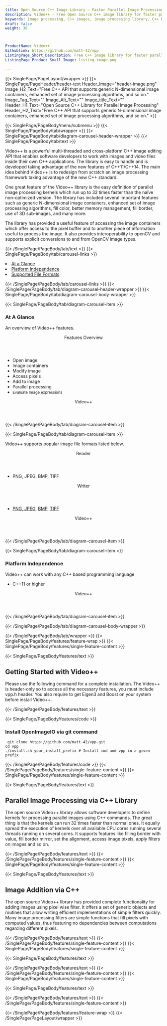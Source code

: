 ```yaml
---
title: Open Source C++ Image Library – Faster Parallel Image Processing
description: Video++ - Free Open Source C++ image library for faster parallel images processing and manipulation. It enhanced set of image processing algorithms using C++ APIs.
keywords: image processing, C++ images, image processing library, C++ PNG API, C++ JPG, C++ image API, C++ Image creation, draw a circle on an image, copy an image, paint an image into another image, draw a line on an image, cast an image, cache an image, add two images, make a gaussian image, read a point from an image, Modify images, Image filtering API, C++ fade image , image filtering API, image animation, 3d image rendering, plasma effect
draft: false
weight: 38



ProductName: Video++
Githublink: https://github.com/matt-42/vpp
ListingPage_Short_Description: Free C++ image library for faster parallel images processing and manipulation. It also enhanced set of image processing algorithms & more.
ListingPage_Product_Small_Image: listing-image.png 

---
```


{{< SinglePage/PageLayout/wrapper >}}
{{< SinglePage/PageHeader/header-text
Header_Image="header-image.png"
Image_H2_Text="Free C++ API that supports generic N-dimensional image containers, enhanced set of image processing algorithms, and so on."
Image_Tag_Text=""
Image_Alt_Text=""
Image_title_Text=""
Header_H1_Text="Open Source C++ Library for Parallel Image Processing"
Header_H2_Text="Free C++ API that supports generic N-dimensional image containers, enhanced set of image processing algorithms, and so on." >}}

{{< SinglePage/PageBody/menu/submenu >}}
{{< SinglePage/PageBody/tab/wrapper >}}
{{< SinglePage/PageBody/tab/diagram-carousel-header-wrapper >}}
{{< SinglePage/PageBody/tab/text >}}



<p>Video++ is a powerful multi-threaded and cross-platform C++ image editing API that enables software developers to work with images and video files inside their own C++ applications. The library is easy to handle and is developed taking advantage of the new features of C++11/C++14. The main idea behind Video++ is to redesign from scratch an image processing framework taking advantage of the new C++ standard.</p>
<p> One great feature of the Video++ library is the easy definition of parallel image processing kernels which run up to 32 times faster than the naïve non-optimized version. The library has included several important features such as generic N-dimensional image containers, enhanced set of image processing algorithms, fill color, better memory management, fill border, use of 3D sub-images, and many more.</p>
<p>The library has provided a useful feature of accessing the image containers which offer access to the pixel buffer and to another piece of information useful to process the image. It also provides interoperability to openCV and supports explicit conversions to and from OpenCV image types.</p>

{{< /SinglePage/PageBody/tab/text >}}
{{< SinglePage/PageBody/tab/carousel-links >}}

<li data-target="#diagramcarousel" data-slide-to="0"><a href="#">At a Glance</a></li>
<li data-target="#diagramcarousel" data-slide-to="2"><a href="#">Platform Independence</a></li>
<li data-target="#diagramcarousel" data-slide-to="1"><a class="activetab" href="#">Supported File Formats</a></li>


{{< /SinglePage/PageBody/tab/carousel-links >}}
{{< /SinglePage/PageBody/tab/diagram-carousel-header-wrapper >}}
{{< SinglePage/PageBody/tab/diagram-carousel-body-wrapper >}}

{{< SinglePage/PageBody/tab/diagram-carousel-item >}}
<h3>At A Glance</h3>
<p>An overview of Video++ features.</p>
<div class="diagram1 d1-poi">
<div class="d1-row">
<div class="d1-col d1-right"><header>Features Overview</header>
<ul>
<li>Open image</li>
<li>Image containers</li>
<li>Modify image </li>
<li>Access pixels</li>
<li>Add to image</li>
<li>Parallel processing</li>
<li><span style="font-size: 12.16px;">Evaluate Image expressions</span></li>
</ul>
</div>
<!--/left--></div>
<div class="d1-logo" style="border: none;"><!--<img src='listing-image.png' alt="Compression APIs for .NET" />--><header>Video++</header><footer><small></small></footer></div>
<!--/logo--></div>
<!--/diagram1-->
{{< /SinglePage/PageBody/tab/diagram-carousel-item >}}

{{< SinglePage/PageBody/tab/diagram-carousel-item >}}
<p>Video++ supports popular image file formats listed below.</p>
<div class="diagram1 d2 d1-poi">
<div class="d1-row">
<div class="d1-col d1-left"><header><i class="fa fa-arrows-v"> </i> Reader</header>
<ul>
<li>PNG, JPEG, BMP, TIFF</li>
</ul>
</div>
<!--/left-->
<div class="d1-col d1-right"><header><i class="fa fa-long-arrow-down"> </i> Writer</header>
<ul>
<li><a href="https://docs.fileformat.com/image/png/">PNG</a>,<a href="https://docs.fileformat.com/image/jpeg/"> JPEG</a>, <a href="https://docs.fileformat.com/image/bmp/">BMP</a>, <a href="https://docs.fileformat.com/image/tiff/">TIFF</a></li>
</ul>
</div>
<!--/right--></div>
<!--/row-->
<div class="d1-logo" style="border: none;"><!--<img src='listing-image.png' alt="Image APIs for C++" />--><header>Video++</header><footer><small></small></footer></div>
<!--/logo--></div>
<!--/diagram2-->
{{< /SinglePage/PageBody/tab/diagram-carousel-item >}}

{{< SinglePage/PageBody/tab/diagram-carousel-item >}}
<h3>Platform Independence</h3>
<p>Video++ can work with any C++ based programming language</p>
<div class="diagram1 d1-poi">
<div class="d1-row">
<div class="d1-col d1-right">
<ul>
<li>C++11 or higher</li>
</ul>
</div>
<!--/left--><!--/right--></div>
<!--/row-->
<div class="d1-logo" style="border: none;"><!--<img src='listing-image.png' alt="Compression APIs for .NET" />--><header>Video++</header><footer><small></small></footer></div>
<!--/logo--></div>
<!--/diagram2 -->
{{< /SinglePage/PageBody/tab/diagram-carousel-item >}}

{{< /SinglePage/PageBody/tab/diagram-carousel-body-wrapper >}}

{{< /SinglePage/PageBody/tab/wrapper >}}
{{< SinglePage/PageBody/features/feature-wrap >}}
{{< SinglePage/PageBody/features/single-feature-content >}}

{{< SinglePage/PageBody/features/text >}}
<h2 class="h2title">Getting Started with Video++</h2>
<p>Please use the following command for a complete installation. The Video++ is header-only so to access all the necessary features, you must include vpp.h header. You also require to get Eigen3 and Boost on your system before install Video++.</p>
{{< /SinglePage/PageBody/features/text >}}

{{< SinglePage/PageBody/features/code >}}
<h3><strong>Install OpenImageIO via git command</strong></h3>
<pre><code class="html"> git clone https://github.com/matt-42/vpp.git
cd vpp
./install.sh your_install_prefix # Install iod and vpp in a given prefix
</code></pre>


{{< /SinglePage/PageBody/features/code >}}
{{< /SinglePage/PageBody/features/single-feature-content >}}
{{< SinglePage/PageBody/features/single-feature-content >}}

{{< SinglePage/PageBody/features/text >}}
<p><code class="html"></code></p>
<h2 class="h2title">Parallel Image Processing via C++ Library</h2>
<p>The open source Video++ library allows software developers to define kernels for processing parallel images using C++ commands. The great thing is that the kernels can run 32 times faster than normal ones. It equally spread the execution of kernels over all available CPU cores running several threads running on several cores. It supports features like filling border with value, fill border mirror, set the alignment, access image pixels, apply filters on images and so on.</p>

{{< /SinglePage/PageBody/features/text >}}
{{< /SinglePage/PageBody/features/single-feature-content >}}
{{< SinglePage/PageBody/features/single-feature-content >}}

{{< SinglePage/PageBody/features/text >}}
<h2 class="h2title">Image Addition via C++</h2>
<p>The open source Video++ library has provided complete functionality for adding images using pixel wise filter. It offers a set of generic objects and routines that allow writing efficient implementations of simple filters quickly. Many image processing filters are simple functions that fill pixels with computed values, thus featuring no dependencies between computations regarding different pixels.</p>

{{< /SinglePage/PageBody/features/text >}}
{{< /SinglePage/PageBody/features/single-feature-content >}}
{{< SinglePage/PageBody/features/single-feature-content >}}

{{< SinglePage/PageBody/features/text >}}
 
{{< /SinglePage/PageBody/features/text >}}
{{< /SinglePage/PageBody/features/single-feature-content >}}
{{< SinglePage/PageBody/features/single-feature-content >}}

{{< SinglePage/PageBody/features/text >}}
 
{{< /SinglePage/PageBody/features/text >}}
{{< /SinglePage/PageBody/features/single-feature-content >}}

{{< /SinglePage/PageBody/features/feature-wrap >}}
{{< /SinglePage/PageLayout/wrapper >}}